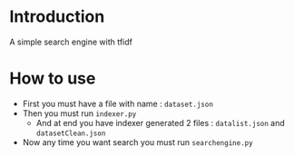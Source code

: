 # Introduction
A simple search engine with tfidf
# How to use
- First you must have a file with name : `dataset.json`
- Then you must run `indexer.py`
  - And at end you have indexer generated 2 files : `datalist.json` and `datasetClean.json`
- Now any time you want search you must run `searchengine.py`

